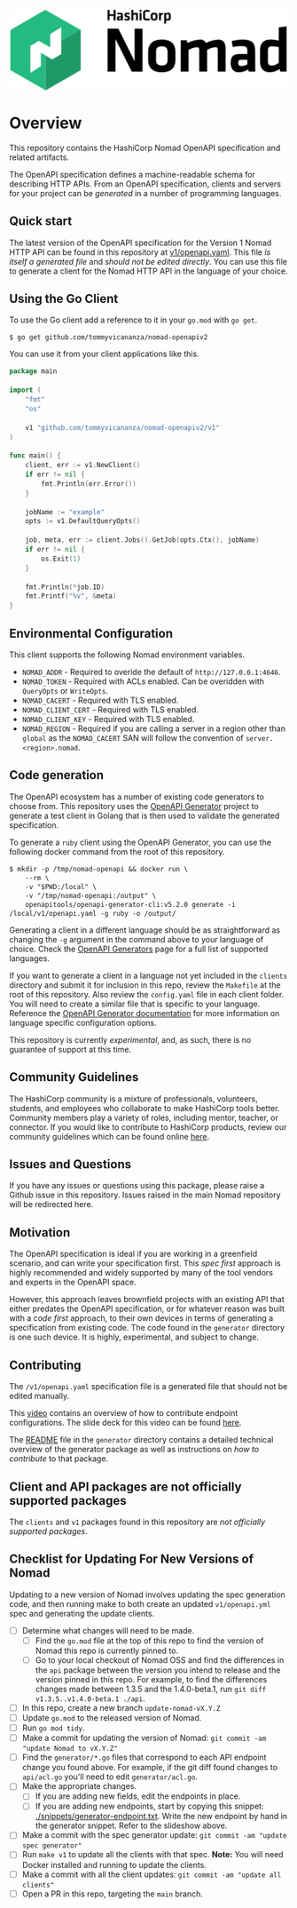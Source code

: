 <p align="center" style="text-align:center;">
  <a href="https://nomadproject.io">
    <img alt="HashiCorp Nomad logo" src="https://github.com/hashicorp/nomad/blob/c52741ae1bca0f1ea0bcbd31fc7e9f64df7632f2/website/public/img/logo-hashicorp.svg" width="500" />
  </a>
</p>

# Overview

This repository contains the HashiCorp Nomad OpenAPI specification and related artifacts.

The OpenAPI specification defines a machine-readable schema for describing HTTP APIs.
From an OpenAPI specification, clients and servers for your project can be
_generated_ in a number of programming languages.

## Quick start

The latest version of the OpenAPI specification for the Version 1 Nomad HTTP API
can be found in this repository at [v1/openapi.yaml](https://github.com/tommyvicananza/nomad-openapiv2/blob/main/v1/openapi.yaml).
This file _is itself a generated file_ and _should not be edited directly_. You can
use this file to generate a client for the Nomad HTTP API in the language of your
choice.

## Using the Go Client

To use the Go client add a reference to it in your `go.mod` with `go get`.

```shell
$ go get github.com/tommyvicananza/nomad-openapiv2
```

You can use it from your client applications like this.

```go
package main

import (
	"fmt"
	"os"

	v1 "github.com/tommyvicananza/nomad-openapiv2/v1"
)

func main() {
	client, err := v1.NewClient()
	if err != nil {
		fmt.Println(err.Error())
	}

	jobName := "example"
	opts := v1.DefaultQueryOpts()

	job, meta, err := client.Jobs().GetJob(opts.Ctx(), jobName)
	if err != nil {
		os.Exit(1)
	}

	fmt.Println(*job.ID)
	fmt.Printf("%v", &meta)
}
```

## Environmental Configuration

This client supports the following Nomad environment variables.

- `NOMAD_ADDR` - Required to overide the default of `http://127.0.0.1:4646`.
- `NOMAD_TOKEN` - Required with ACLs enabled. Can be overidden with `QueryOpts` or `WriteOpts`.
- `NOMAD_CACERT` - Required with TLS enabled.
- `NOMAD_CLIENT_CERT` - Required with TLS enabled.
- `NOMAD_CLIENT_KEY` - Required with TLS enabled.
- `NOMAD_REGION` - Required if you are calling a server in a region other than
  `global` as the `NOMAD_CACERT` SAN will follow the convention of `server.<region>.nomad`.

## Code generation
The OpenAPI ecosystem has a number of existing code generators to choose from.
This repository uses the [OpenAPI Generator](https://openapi-generator.tech/)
project to generate a test client in Golang that is then used to validate the
generated specification.

To generate a `ruby` client using the OpenAPI Generator, you can use the following
docker command from the root of this repository.

```shell
$ mkdir -p /tmp/nomad-openapi && docker run \
	--rm \
	-v "$PWD:/local" \
	-v "/tmp/nomad-openapi:/output" \
	openapitools/openapi-generator-cli:v5.2.0 generate -i /local/v1/openapi.yaml -g ruby -o /output/
```

Generating a client in a different language should be as straightforward as
changing the `-g` argument in the command above to your language of choice. Check
the [OpenAPI Generators](https://openapi-generator.tech/docs/generators) page
for a full list of supported languages.

If you want to generate a client in a language not yet included in the `clients`
directory and submit it for inclusion in this repo, review the `Makefile` at the
root of this repository. Also review the `config.yaml` file in each client folder.
You will need to create a similar file that is specific to your language. Reference
the [OpenAPI Generator documentation](https://openapi-generator.tech/docs/configuration)
for more information on language specific configuration options.

This repository is currently _experimental_, and, as such, there is no guarantee
of support at this time.

## Community Guidelines

The HashiCorp community is a mixture of professionals, volunteers, students, and
employees who collaborate to make HashiCorp tools better. Community members play
a variety of roles, including mentor, teacher, or connector. If you would like to
contribute to HashiCorp products, review our community guidelines which can be
found online [here](https://www.hashicorp.com/community-guidelines).

## Issues and Questions

If you have any issues or questions using this package, please raise a Github issue
in this repository. Issues raised in the main Nomad repository will be redirected
here.

## Motivation

The OpenAPI specification is ideal if you are working in a greenfield scenario, and can
write your specification first. This _spec first_ approach is highly recommended and
widely supported by many of the tool vendors and experts in the OpenAPI space.

However, this approach leaves brownfield projects with an existing API that either
predates the OpenAPI specification, or for whatever reason was built with a _code first_
approach, to their own devices in terms of generating a specification from existing
code. The code found in the `generator` directory is one such device. It is highly,
experimental, and subject to change.

## Contributing

The `/v1/openapi.yaml` specification file is a generated file that should not be
edited manually.

This [video](https://youtu.be/x1AZbXiUENU) contains an overview of how to
contribute endpoint configurations. The slide deck for this video can be found
[here](https://docs.google.com/presentation/d/1h4OOjPFOHbDJsbtuQZRYDjotyBH1YZs7V8L7qmEjRXc/edit#slide=id.gf24f7d4584_1_20).

The [README](https://github.com/tommyvicananza/nomad-openapiv2/blob/main/generator/README.md)
file in the `generator` directory contains a detailed technical overview of the
generator package as well as instructions on _how to contribute_ to that package.

## Client and API packages are not officially supported packages

The `clients` and `v1` packages found in this repository are _not officially supported packages_.

## Checklist for Updating For New Versions of Nomad

Updating to a new version of Nomad involves updating the spec generation code, and then running make to both create an updated `v1/openapi.yml` spec and generating the update clients.

- [ ] Determine what changes will need to be made.
  - [ ] Find the `go.mod` file at the top of this repo to find the version of Nomad this repo is currently pinned to.
  - [ ] Go to your local checkout of Nomad OSS and find the differences in the `api` package between the version you intend to release and the version pinned in this repo. For example, to find the differences changes made between 1.3.5 and the 1.4.0-beta.1, run `git diff v1.3.5..v1.4.0-beta.1 ./api`.
- [ ] In this repo, create a new branch `update-nomad-vX.Y.Z`
- [ ] Update `go.mod` to the released version of Nomad.
- [ ] Run `go mod tidy`.
- [ ] Make a commit for updating the version of Nomad: `git commit -am "update Nomad to vX.Y.Z"`
- [ ] Find the `generator/*.go` files that correspond to each API endpoint change you found above. For example, if the git diff found changes to `api/acl.go` you'll need to edit `generator/acl.go`.
- [ ] Make the appropriate changes.
  - [ ] If you are adding new fields, edit the endpoints in place.
  - [ ] If you are adding new endpoints, start by copying this snippet: [./snippets/generator-endpoint.txt](https://github.com/tommyvicananza/nomad-openapiv2/blob/main/snippets/generator-endpoint.txt). Write the new endpoint by hand in the generator snippet. Refer to the slideshow above.
- [ ] Make a commit with the spec generator update: `git commit -am "update spec generator"`
- [ ] Run `make v1` to update all the clients with that spec. **Note:** You will need Docker installed and running to update the clients.
- [ ] Make a commit with all the client updates: `git commit -am "update all clients"`
- [ ] Open a PR in this repo, targeting the `main` branch.
